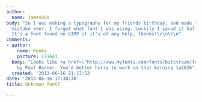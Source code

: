 ```yaml
---
author:
  name: James000
body: "So I was making a typography for my friends birthday, and made the biggest
  mistake ever. I forgot what font I was using. Luckily I saved it halfway through.
  It's a font found on GIMP if it's of any help, thanks!\r\n\r\n"
comments:
- author:
    name: Renko
    picture: 111443
  body: "Looks like <a href=\"http://www.myfonts.com/fonts/bitstream/futura/alternate_cuts.html\">Futura</a>
    by Paul Renner. You'd better hurry to work on that kerning \u2026"
  created: '2013-06-16 21:17:53'
date: '2013-06-16 17:30:30'
title: Unknown font?

---
```

